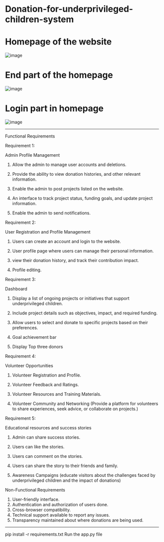 # Donation-for-underprivileged-children-system


#                                                                      Homepage of the website

![image](https://github.com/RubayetMahjabin/Donation-for-underprivileged-children-system/assets/159466698/a18d2fd0-ca59-4670-8ee2-f8936b21bb79)

#                                                                      End part of the homepage

![image](https://github.com/RubayetMahjabin/Donation-for-underprivileged-children-system/assets/159466698/ecfaf448-95ef-4e18-81ad-5b1e73f48089)

#                                                                      Login part in homepage

![image](https://github.com/RubayetMahjabin/Donation-for-underprivileged-children-system/assets/159466698/d15521ec-9b70-4e8b-bde2-4686966870ba)








----------------------------------------------------------------------------------------------------------------------------------------------------------------
Functional Requirements


Requirement 1:

Admin Profile Management

1) Allow the admin to manage user accounts and deletions.

2) Provide the ability to view donation histories, and other relevant information.

3) Enable the admin to post projects listed on the website.

4) An interface to track project status, funding goals, and update project information.

5) Enable the admin to send notifications.


Requirement 2:

User Registration and Profile Management

1) Users can create an account and login to the website.

2) User profile page where users can manage their personal information.

3) view their donation history, and track their contribution impact.

4) Profile editing.


Requirement 3:

Dashboard

1) Display a list of ongoing projects or initiatives that support underprivileged children.

2) Include project details such as objectives, impact, and required funding.

3) Allow users to select and donate to specific projects based on their preferences.

4) Goal achievement bar

5) Display Top three donors


Requirement 4:

Volunteer Opportunities

1) Volunteer Registration and Profile.

2) Volunteer Feedback and Ratings.

3) Volunteer Resources and Training Materials.

4) Volunteer Community and Networking (Provide a platform for volunteers to share experiences, seek advice, or collaborate on projects.)


Requirement 5:

Educational resources and success stories

1) Admin can share success stories.

2) Users can like the stories.

3) Users can comment on the stories.

4) Users can share the story to their friends and family.

5) Awareness Campaigns (educate visitors about the challenges faced by underprivileged children and the impact of donations)



Non-Functional Requirements

1) User-friendly interface.
2) Authentication and authorization of users done.
3) Cross-browser compatibility.
4) Technical support available to report any issues.
5) Transparency maintained about where donations are being used.

------------------------------------------------------------------

pip install -r requirements.txt
Run the app.py file
